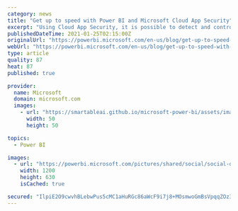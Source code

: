 ```yaml
---
category: news
title: "Get up to speed with Power BI and Microsoft Cloud App Security"
excerpt: "Using Cloud App Security, it is possible to detect and control risky Power BI sessions as they occur, thus reducing the threat that arises when malicious actors try to access content and data."
publishedDateTime: 2021-01-25T02:15:00Z
originalUrl: "https://powerbi.microsoft.com/en-us/blog/get-up-to-speed-with-power-bi-and-microsoft-cloud-app-security/"
webUrl: "https://powerbi.microsoft.com/en-us/blog/get-up-to-speed-with-power-bi-and-microsoft-cloud-app-security/"
type: article
quality: 87
heat: 87
published: true

provider:
  name: Microsoft
  domain: microsoft.com
  images:
    - url: "https://smartableai.github.io/microsoft-power-bi/assets/images/organizations/microsoft.com-50x50.jpg"
      width: 50
      height: 50

topics:
  - Power BI

images:
  - url: "https://powerbi.microsoft.com/pictures/shared/social/social-default-image.png"
    width: 1200
    height: 630
    isCached: true

secured: "IlpiE2O9cwvhBLebwPus5cMC1aHuRGc86aWcF9i7j8+MOsmwoGmBsVpqqZOz3AOl9eMAXsxcvRqlFThWDkMeQGniM8ioEly9+f54nsZ3XiQhQpFIAnGnqyn/SfxupDhKN/Od/XQaxNdMW1wN5fbAcFCoiK2gUwOKLsbyHlygqIchr1lG9bfc3ks9CmfL/UuWbjwP20fQpReXqvfRKJUJVxDKdD1W/+W7PkFlOTEXRSa/7i6ndoEDu/NyxeJLe4Cedu/vEQeoVR02gfslKW20R9NQfLjx2QUUxEXKOIhJTQ+htRsY4VK9tGVzMizAEY4X/OjAPfnwnf9Rv7X1agTfrMB8TgXC/zaW5yK7yAhyVmk=;mHazp5xHiKQvk1alkZms8g=="
---
```



